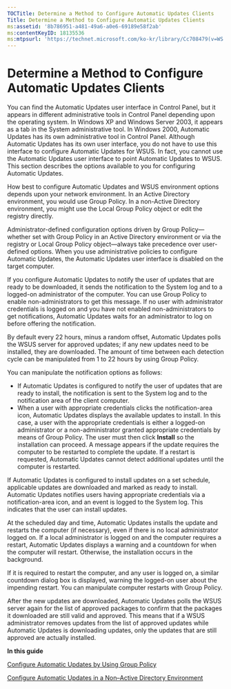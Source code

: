 ```yaml
---
TOCTitle: Determine a Method to Configure Automatic Updates Clients
Title: Determine a Method to Configure Automatic Updates Clients
ms:assetid: '8b786951-a481-49a6-a0e6-69189e58f2ab'
ms:contentKeyID: 18135536
ms:mtpsurl: 'https://technet.microsoft.com/ko-kr/library/Cc708479(v=WS.10)'
---
```


Determine a Method to Configure Automatic Updates Clients
=========================================================

You can find the Automatic Updates user interface in Control Panel, but it appears in different administrative tools in Control Panel depending upon the operating system. In Windows XP and Windows Server 2003, it appears as a tab in the System administrative tool. In Windows 2000, Automatic Updates has its own administrative tool in Control Panel. Although Automatic Updates has its own user interface, you do not have to use this interface to configure Automatic Updates for WSUS. In fact, you cannot use the Automatic Updates user interface to point Automatic Updates to WSUS. This section describes the options available to you for configuring Automatic Updates.

How best to configure Automatic Updates and WSUS environment options depends upon your network environment. In an Active Directory environment, you would use Group Policy. In a non-Active Directory environment, you might use the Local Group Policy object or edit the registry directly.

Administrator-defined configuration options driven by Group Policy—whether set with Group Policy in an Active Directory environment or via the registry or Local Group Policy object—always take precedence over user-defined options. When you use administrative policies to configure Automatic Updates, the Automatic Updates user interface is disabled on the target computer.

If you configure Automatic Updates to notify the user of updates that are ready to be downloaded, it sends the notification to the System log and to a logged-on administrator of the computer. You can use Group Policy to enable non-administrators to get this message. If no user with administrator credentials is logged on and you have not enabled non-administrators to get notifications, Automatic Updates waits for an administrator to log on before offering the notification.

By default every 22 hours, minus a random offset, Automatic Updates polls the WSUS server for approved updates; if any new updates need to be installed, they are downloaded. The amount of time between each detection cycle can be manipulated from 1 to 22 hours by using Group Policy.

You can manipulate the notification options as follows:

-   If Automatic Updates is configured to notify the user of updates that are ready to install, the notification is sent to the System log and to the notification area of the client computer.
-   When a user with appropriate credentials clicks the notification-area icon, Automatic Updates displays the available updates to install. In this case, a user with the appropriate credentials is either a logged-on administrator or a non-administrator granted appropriate credentials by means of Group Policy. The user must then click **Install** so the installation can proceed. A message appears if the update requires the computer to be restarted to complete the update. If a restart is requested, Automatic Updates cannot detect additional updates until the computer is restarted.

If Automatic Updates is configured to install updates on a set schedule, applicable updates are downloaded and marked as ready to install. Automatic Updates notifies users having appropriate credentials via a notification-area icon, and an event is logged to the System log. This indicates that the user can install updates.

At the scheduled day and time, Automatic Updates installs the update and restarts the computer (if necessary), even if there is no local administrator logged on. If a local administrator is logged on and the computer requires a restart, Automatic Updates displays a warning and a countdown for when the computer will restart. Otherwise, the installation occurs in the background.

If it is required to restart the computer, and any user is logged on, a similar countdown dialog box is displayed, warning the logged-on user about the impending restart. You can manipulate computer restarts with Group Policy.

After the new updates are downloaded, Automatic Updates polls the WSUS server again for the list of approved packages to confirm that the packages it downloaded are still valid and approved. This means that if a WSUS administrator removes updates from the list of approved updates while Automatic Updates is downloading updates, only the updates that are still approved are actually installed.

**In this guide**

[Configure Automatic Updates by Using Group Policy](https://technet.microsoft.com/51c8a814-6665-4d50-a0d8-2ae27e69ca7c)

[Configure Automatic Updates in a Non–Active Directory Environment](https://technet.microsoft.com/75ee9da8-0ffd-400c-b722-aeafdb68ceb3)
